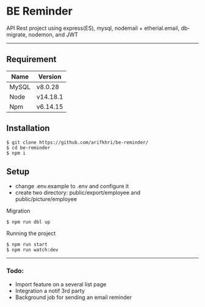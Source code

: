 # BE Reminder

API Rest project using express(ES), mysql, nodemail + etherial.email, db-migrate, nodemon, and JWT

---
## Requirement
| Name    | Version    |
| ----------- | ------------- |
| MySQL  | v8.0.28    |
| Node     | v14.18.1  |
| Npm      | v6.14.15  |


## Installation

    $ git clone https://github.com/arifkhri/be-reminder/
    $ cd be-reminder
    $ npm i

## Setup
- change .env.example to .env and configure it 
- create two directory: public/export/employee and public/picture/employee

Migration

    $ npm run dbl up

Running the project

    $ npm run start
    $ npm run watch:dev

---
### Todo:
- Import feature on a several list page
- Integration a notif 3rd party
- Background job for sending an email reminder

